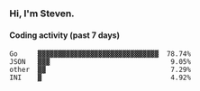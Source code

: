 ### Hi, I'm Steven.

#### Coding activity (past 7 days)
```
Go     ▓▓▓▓▓▓▓▓▓▓▓▓▓▓▓▓▓▓▓▓▓▓▓▓▓▓▓▓▓▓  78.74%
JSON   ▓▓▓                              9.05%
other  ▓▓                               7.29%
INI    ▓                                4.92%
```
